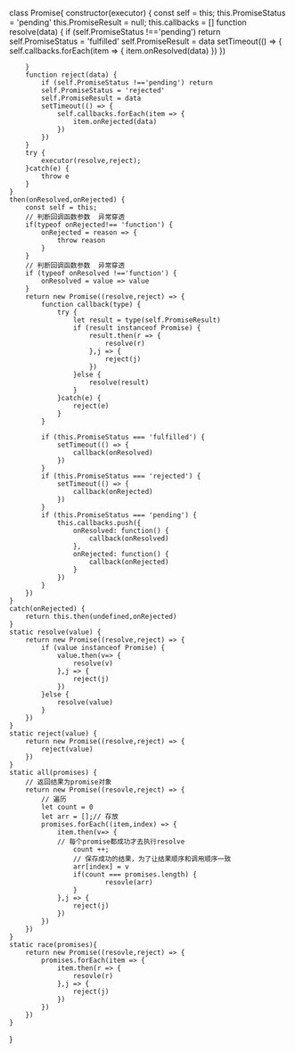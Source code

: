 class Promise{
    constructor(executor) {
        const self = this;
        this.PromiseStatus = 'pending'
        this.PromiseResult = null;
        this.callbacks = []
        function resolve(data) {
            if (self.PromiseStatus !=='pending') return
            self.PromiseStatus = 'fulfilled'
            self.PromiseResult = data
            setTimeout(() => {
                self.callbacks.forEach(item => {
                    item.onResolved(data)
                 })
            })
           
        }
        function reject(data) {
            if (self.PromiseStatus !=='pending') return
            self.PromiseStatus = 'rejected'
            self.PromiseResult = data
            setTimeout(() => {
                self.callbacks.forEach(item => {
                    item.onRejected(data)
                })
            })
        }
        try {
            executor(resolve,reject);
        }catch(e) {
            throw e
        }  
    }
    then(onResolved,onRejected) {
        const self = this;
        // 判断回调函数参数  异常穿透
        if(typeof onRejected!== 'function') {
            onRejected = reason => {
                throw reason
            }
        }
        // 判断回调函数参数  异常穿透
        if (typeof onResolved !=='function') {
            onResolved = value => value
        }
        return new Promise((resolve,reject) => {
            function callback(type) {
                try {
                    let result = type(self.PromiseResult)
                    if (result instanceof Promise) {
                        result.then(r => {
                            resolve(r)
                        },j => {
                            reject(j)
                        })
                    }else {
                        resolve(result)
                    }
                }catch(e) {
                    reject(e)
                }
            }
    
            if (this.PromiseStatus === 'fulfilled') {
                setTimeout(() => {
                    callback(onResolved)
                })    
            }
            if (this.PromiseStatus === 'rejected') {
                setTimeout(() => {
                    callback(onRejected)
                })
            }
            if (this.PromiseStatus === 'pending') {
                this.callbacks.push({
                    onResolved: function() {
                        callback(onResolved)
                    },
                    onRejected: function() {
                        callback(onRejected)
                    }
                })
            }
        })
    }
    catch(onRejected) {
        return this.then(undefined,onRejected)
    }
    static resolve(value) {
        return new Promise((resolve,reject) => {
            if (value instanceof Promise) {
                value.then(v=> {
                    resolve(v)
                },j => {
                    reject(j)
                })
            }else {
                resolve(value)
            }
        })
    }
    static reject(value) {
        return new Promise((resolve,reject) => {
            reject(value)
        })
    }
    static all(promises) {
        // 返回结果为promise对象
        return new Promise((resovle,reject) => {
            // 遍历
            let count = 0
            let arr = [];// 存放
            promises.forEach((item,index) => {
                item.then(v=> {
                // 每个promise都成功才去执行resolve
                    count ++;
                    // 保存成功的结果，为了让结果顺序和调用顺序一致
                    arr[index] = v
                    if(count === promises.length) {
                            resovle(arr)
                    }
                },j => {
                    reject(j)
                })
            })
        })
    }
    static race(promises){
        return new Promise((resovle,reject) => {
            promises.forEach(item => {
                item.then(r => {
                    resovle(r)
                },j => {
                    reject(j)
                })
            })
        })
    }

}
